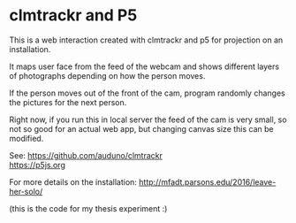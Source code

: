 # clmtrackr and P5


This is a web interaction created with clmtrackr and p5 for projection on an installation.

It maps user face from the feed of the webcam and shows different layers of photographs depending on how the person moves.

If the person moves out of the front of the cam, program randomly changes the pictures for the next person.

Right now, if you run this in local server the feed of the cam is very small, so not so good for an actual web app, but changing canvas size this can be modified.

See: https://github.com/auduno/clmtrackr <br />
https://p5js.org

For more details on the installation: http://mfadt.parsons.edu/2016/leave-her-solo/

(this is the code for my thesis experiment :)

